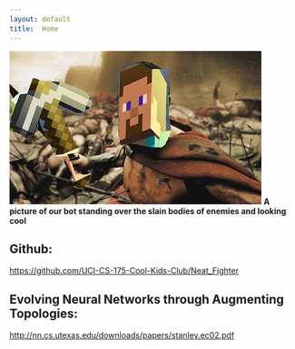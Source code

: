 ```yaml
---
layout: default
title:  Home
---
```


![asdf](pics/pic.png)
**A picture of our bot standing over the slain bodies of enemies and looking cool**


## Github:
https://github.com/UCI-CS-175-Cool-Kids-Club/Neat_Fighter

## Evolving Neural Networks through Augmenting Topologies:
http://nn.cs.utexas.edu/downloads/papers/stanley.ec02.pdf
